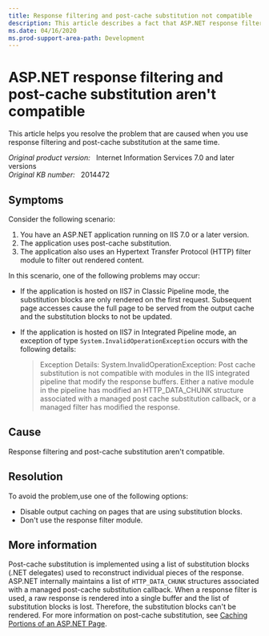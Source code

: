 ```yaml
---
title: Response filtering and post-cache substitution not compatible
description: This article describes a fact that ASP.NET response filter module and post-cache substitution aren't compatible.
ms.date: 04/16/2020
ms.prod-support-area-path: Development
---
```

# ASP.NET response filtering and post-cache substitution aren't compatible

This article helps you resolve the problem that are caused when you use response filtering and post-cache substitution at the same time.

_Original product version:_ &nbsp; Internet Information Services 7.0 and later versions  
_Original KB number:_ &nbsp; 2014472

## Symptoms

Consider the following scenario:

1. You have an ASP.NET application running on IIS 7.0 or a later version.
2. The application uses post-cache substitution.
3. The application also uses an Hypertext Transfer Protocol (HTTP) filter module to filter out rendered content.

In this scenario, one of the following problems may occur:

- If the application is hosted on IIS7 in Classic Pipeline mode, the substitution blocks are only rendered on the first request. Subsequent page accesses cause the full page to be served from the output cache and the substitution blocks to not be updated.

- If the application is hosted on IIS7 in Integrated Pipeline mode, an exception of type `System.InvalidOperationException` occurs with the following details:

     > Exception Details: System.InvalidOperationException: Post cache substitution is not compatible with modules in the IIS integrated pipeline that modify the response buffers. Either a native module in the pipeline has modified an HTTP_DATA_CHUNK structure associated with a managed post cache substitution callback, or a managed filter has modified the response.

## Cause

Response filtering and post-cache substitution aren't compatible.

## Resolution

To avoid the problem,use one of the following options:

- Disable output caching on pages that are using substitution blocks.
- Don't use the response filter module.

## More information

Post-cache substitution is implemented using a list of substitution blocks (.NET delegates) used to reconstruct individual pieces of the response. ASP.NET internally maintains a list of `HTTP_DATA_CHUNK` structures associated with a managed post-cache substitution callback. When a response filter is used, a raw response is rendered into a single buffer and the list of substitution blocks is lost. Therefore, the substitution blocks can't be rendered. For more information on post-cache substitution, see [Caching Portions of an ASP.NET Page](/previous-versions/h30h475z(v=vs.140)).
